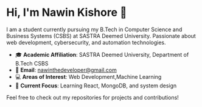 # Hi, I'm Nawin Kishore 👋

I am a student currently pursuing my B.Tech in Computer Science and Business Systems (CSBS) at SASTRA Deemed University. Passionate about web development, cybersecurity, and automation technologies.

- 🎓 **Academic Affiliation**: SASTRA Deemed University, Department of B.Tech CSBS
- 📧 **Email**: [nawinthedeveloper@gmail.com](mailto:nawinthedeveloper@gmail.com)
- 💻 **Areas of Interest**: Web Development,Machine Learning
- 🔭 **Current Focus**: Learning React, MongoDB, and system design

Feel free to check out my repositories for projects and contributions!
